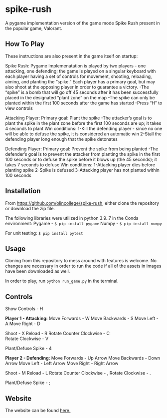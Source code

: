 # spike-rush

A pygame implementation version of the game mode Spike Rush present in the popular game, Valorant.

## How To Play
These instructions are also present in the game itself on startup:

Spike Rush: Pygame Implemenatation is played by two players - one attacking, one defending; the game is played on a singular keyboard with each player having a set of controls for movement, shooting, reloading, aiming, and planting the “spike.” Each player has a primary goal, but may also shoot at the opposing player in order to guarantee a victory.
-The “spike” is a bomb that will go off 45 seconds after it has been successfully placed in the designated “plant zone” on the map
-The spike can only be planted within the first 100 seconds after the game has started
-Press “H” to view controls

Attacking Player: 
Primary goal: Plant the spike
-The attacker’s goal is to plant the spike in the plant zone before the first 100 seconds are up; it takes 4 seconds to plant
Win conditions:
1-Kill the defending player - since no one will be able to defuse the spike, it is considered an automatic win
2-Stall the defending player long enough that the spike detonates

Defending Player:
Primary goal: Prevent the spike from being planted
-The  defender’s goal is to prevent the attacker from planting the spike in the first 100 seconds or to defuse the spike before it blows up (the 45 seconds); it takes 7 seconds to defuse
Win conditions:
1-Attacking player dies before planting spike
2-Spike is defused
3-Attacking player has not planted within 100 seconds

## Installation

From https://github.com/olincollege/spike-rush, either clone the repository or download the zip file.

The following libraries were utilized in python 3.9..7 in the Conda environment:
Pygame - ``$ pip install pygame``
Numpy - ``$ pip install numpy`` 

For unit testing:
``$ pip install pytest``

## Usage

Cloning from this repository to mess around with features is welcome. No changes are necessary in order to run the code if all of the assets in images have been downloaded as well.

In order to play, run ``python run_game.py`` in the terminal.

## Controls
Show Controls - H

**Player 1 - Attacking:**
Move Forwards - W 
Move Backwards - S
Move Left - A 
Move Right - D 

Shoot - X 
Reload - R 
Rotate Counter Clockwise - C  
Rotate Clockwise - V 

Plant/Defuse Spike - 4 

**Player 2 - Defending:**
Move Forwards - Up Arrow 
Move Backwards - Down Arrow 
Move Left - Left Arrow 
Move Right - Right Arrow 

Shoot - M 
Reload - L 
Rotate Counter Clockwise - , 
Rotate Clockwise - . 

Plant/Defuse Spike - ; 

## Website
The website can be found [here.](https://glowing-carnival-60eeb349.pages.github.io/)